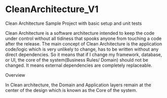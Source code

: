 # CleanArchitecture_V1
Clean Architecture Sample Project with basic setup and unit tests


Clean Architecture is a software architecture intended to keep the code under control without all tidiness that spooks anyone from touching a code after the release. The main concept of Clean Architecture is the application code/logic which is very unlikely to change, has to be written without any direct dependencies. So it means that if I change my framework, database, or UI, the core of the system(Business Rules/ Domain) should not be changed. It means external dependencies are completely replaceable.

Overview

In Clean architecture, the Domain and Application layers remain at the center of the design which is known as the Core of the system.

